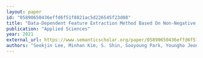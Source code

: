 ```yaml
---
layout: paper
id: "05890650436effd6f51f8821ac5d226545f23d08"
title: "Data-Dependent Feature Extraction Method Based On Non-Negative Matrix Factorization For Weakly Supervised Domestic Sound Event Detection"
publication: "Applied Sciences"
year: 2021
external_url: https://www.semanticscholar.org/paper/05890650436effd6f51f8821ac5d226545f23d08
authors: "Seokjin Lee, Minhan Kim, S. Shin, Sooyoung Park, Youngho Jeong"
---
```

